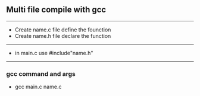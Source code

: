## Multi file compile with gcc
---
 - Create name.c file define the founction
 - Create name.h file declare the function
---
 - in main.c use #include"name.h"
---
### gcc command and args
 - gcc main.c name.c
